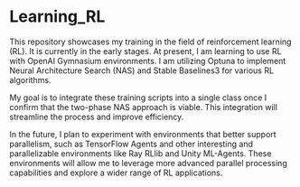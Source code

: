 # Learning_RL 
This repository showcases my training in the field of reinforcement learning (RL). It is currently in the early stages. At present, I am learning to use RL with OpenAI Gymnasium environments. I am utilizing Optuna to implement Neural Architecture Search (NAS) and Stable Baselines3 for various RL algorithms.

My goal is to integrate these training scripts into a single class once I confirm that the two-phase NAS approach is viable. This integration will streamline the process and improve efficiency.

In the future, I plan to experiment with environments that better support parallelism, such as TensorFlow Agents and other interesting and parallelizable environments like Ray RLlib and Unity ML-Agents. These environments will allow me to leverage more advanced parallel processing capabilities and explore a wider range of RL applications.
